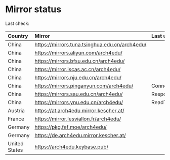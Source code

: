 <script src="./time.js"></script>
# Mirror status
Last check: <script type="text/javascript">localize(1670675708.4636388);</script>

|Country|Mirror|Last update|
|:------|:-----|:----------|
|China|https://mirrors.tuna.tsinghua.edu.cn/arch4edu/|<script type="text/javascript">localize(1670654049);</script>|
|China|https://mirrors.aliyun.com/arch4edu/|<script type="text/javascript">localize(1670567984);</script>|
|China|https://mirrors.bfsu.edu.cn/arch4edu/|<script type="text/javascript">localize(1670654049);</script>|
|China|https://mirror.iscas.ac.cn/arch4edu/|<script type="text/javascript">localize(1670654049);</script>|
|China|https://mirrors.nju.edu.cn/arch4edu/|<script type="text/javascript">localize(1670567984);</script>|
|China|https://mirrors.pinganyun.com/arch4edu/|ConnectTimeout|
|China|https://mirrors.sau.edu.cn/arch4edu/|Response 500|
|China|https://mirrors.ynu.edu.cn/arch4edu/|ReadTimeout|
|Austria|https://at.arch4edu.mirror.kescher.at/|<script type="text/javascript">localize(1670654049);</script>|
|France|https://mirror.lesviallon.fr/arch4edu/|<script type="text/javascript">localize(1670654049);</script>|
|Germany|https://pkg.fef.moe/arch4edu/|<script type="text/javascript">localize(1670654049);</script>|
|Germany|https://de.arch4edu.mirror.kescher.at/|<script type="text/javascript">localize(1670654049);</script>|
|United States|https://arch4edu.keybase.pub/|<script type="text/javascript">localize(1670610916);</script>|

<script src="./tablefilter/tablefilter.js"></script>
<script src="./table.js"></script>